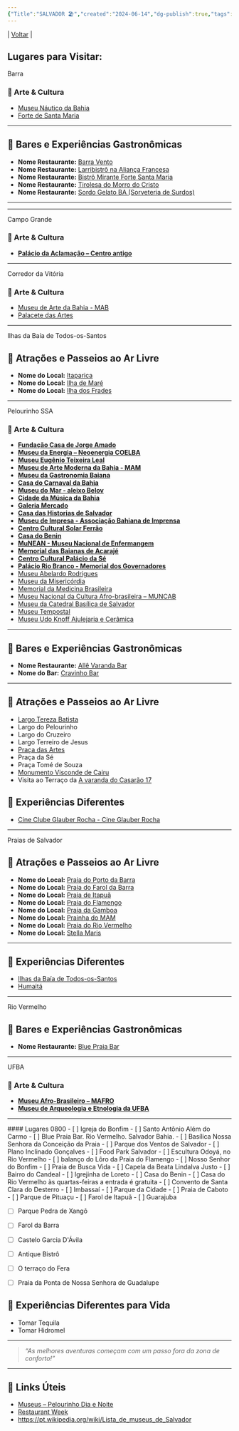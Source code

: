 ```yaml
---
{"Title":"SALVADOR 🏖️","created":"2024-06-14","dg-publish":true,"tags":["pessoal/list","pessoal/viagem"],"permalink":"/1.Minha Vida/SALVADOR 🏖️/","dgPassFrontmatter":true}
---
```


| [Voltar](index) |
## Lugares para Visitar:
<p><span><span alt="Barra" src="Barra" class="internal-embed markdown-embed inline-embed is-loaded"><div class="markdown-embed-title">Barra</div><div class="markdown-preview-view markdown-rendered show-indentation-guide mod-frontmatter mod-ui"><pre class="frontmatter language-yaml" tabindex="0" style="display: none;"><code class="language-yaml is-loaded"><span class="token key atrule">Title</span><span class="token punctuation">:</span> Barra
<span class="token key atrule">dg-publish</span><span class="token punctuation">:</span> <span class="token boolean important">true</span>
<span class="token key atrule">tags</span><span class="token punctuation">:</span>
  <span class="token punctuation">-</span> pessoal/viagem
  <span class="token punctuation">-</span> pessoal/lugares
  <span class="token punctuation">-</span> SSA</code><button class="copy-code-button"><svg xmlns="http://www.w3.org/2000/svg" width="24" height="24" viewBox="0 0 24 24" fill="none" stroke="currentColor" stroke-width="2" stroke-linecap="round" stroke-linejoin="round" class="svg-icon lucide-copy"><rect x="8" y="8" width="14" height="14" rx="2" ry="2"></rect><path d="M4 16c-1.1 0-2-.9-2-2V4c0-1.1.9-2 2-2h10c1.1 0 2 .9 2 2"></path></svg></button></pre>
<h3 data-heading="🎨 Arte &amp; Cultura" dir="auto">🎨 Arte &amp; Cultura</h3>
<ul>
<li dir="auto"><a data-href="Museu Náutico da Bahia" href="Museu Náutico da Bahia" class="internal-link" target="_blank" rel="noopener nofollow">Museu Náutico da Bahia</a></li>
<li dir="auto"><a data-href="Forte de Santa Maria" href="Forte de Santa Maria" class="internal-link" target="_blank" rel="noopener nofollow">Forte de Santa Maria</a></li>
</ul>
<hr>
<h2 data-heading="🍹 Bares e Experiências Gastronômicas" dir="auto">🍹 Bares e Experiências Gastronômicas</h2>
<ul>
<li dir="auto"><strong>Nome Restaurante:</strong> <a data-href="Barra Vento" href="Barra Vento" class="internal-link" target="_blank" rel="noopener nofollow">Barra Vento</a></li>
<li dir="auto"><strong>Nome Restaurante:</strong> <a data-href="Larribistrô na Aliança Francesa" href="Larribistrô na Aliança Francesa" class="internal-link" target="_blank" rel="noopener nofollow">Larribistrô na Aliança Francesa</a></li>
<li dir="auto"><strong>Nome Restaurante:</strong> <a data-href="Bistrô Mirante Forte Santa Maria" href="Bistrô Mirante Forte Santa Maria" class="internal-link" target="_blank" rel="noopener nofollow">Bistrô Mirante Forte Santa Maria</a></li>
<li dir="auto"><strong>Nome Restaurante:</strong> <a data-href="Tirolesa do Morro do Cristo" href="Tirolesa do Morro do Cristo" class="internal-link" target="_blank" rel="noopener nofollow">Tirolesa do Morro do Cristo</a></li>
<li dir="auto"><strong>Nome Restaurante:</strong> <a data-href="Sordo Gelato BA (Sorveteria de Surdos)" href="Sordo Gelato BA (Sorveteria de Surdos)" class="internal-link" target="_blank" rel="noopener nofollow">Sordo Gelato BA (Sorveteria de Surdos)</a></li>
</ul>
<hr></div></span></span></p><p><span><hr></span></p><p><span><span alt="Campo Grande" src="Campo Grande" class="internal-embed markdown-embed inline-embed is-loaded"><div class="markdown-embed-title">Campo Grande</div><div class="markdown-preview-view markdown-rendered show-indentation-guide mod-frontmatter mod-ui"><pre class="frontmatter language-yaml" tabindex="0" style="display: none;"><code class="language-yaml is-loaded"><span class="token key atrule">Title</span><span class="token punctuation">:</span> Campo Grande
<span class="token key atrule">dg-publish</span><span class="token punctuation">:</span> <span class="token boolean important">true</span>
<span class="token key atrule">tags</span><span class="token punctuation">:</span>
  <span class="token punctuation">-</span> pessoal/viagem
  <span class="token punctuation">-</span> pessoal/lugares
  <span class="token punctuation">-</span> SSA</code><button class="copy-code-button"><svg xmlns="http://www.w3.org/2000/svg" width="24" height="24" viewBox="0 0 24 24" fill="none" stroke="currentColor" stroke-width="2" stroke-linecap="round" stroke-linejoin="round" class="svg-icon lucide-copy"><rect x="8" y="8" width="14" height="14" rx="2" ry="2"></rect><path d="M4 16c-1.1 0-2-.9-2-2V4c0-1.1.9-2 2-2h10c1.1 0 2 .9 2 2"></path></svg></button></pre>
<h3 data-heading="🎨 Arte &amp; Cultura" dir="auto">🎨 Arte &amp; Cultura</h3>
<ul>
<li dir="auto"><strong><a data-href="Palácio da Aclamação – Centro antigo" href="Palácio da Aclamação – Centro antigo" class="internal-link" target="_blank" rel="noopener nofollow">Palácio da Aclamação – Centro antigo</a></strong></li>
</ul></div></span></span></p><p><span><hr></span></p><p><span><span alt="Corredor da Vitória" src="Corredor da Vitória" class="internal-embed markdown-embed inline-embed is-loaded"><div class="markdown-embed-title">Corredor da Vitória</div><div class="markdown-preview-view markdown-rendered show-indentation-guide mod-frontmatter mod-ui"><pre class="frontmatter language-yaml" tabindex="0" style="display: none;"><code class="language-yaml is-loaded"><span class="token key atrule">Title</span><span class="token punctuation">:</span> Corredor da Vitória
<span class="token key atrule">dg-publish</span><span class="token punctuation">:</span> <span class="token boolean important">true</span>
<span class="token key atrule">tags</span><span class="token punctuation">:</span>
  <span class="token punctuation">-</span> pessoal/viagem
  <span class="token punctuation">-</span> pessoal/lugares
  <span class="token punctuation">-</span> SSA</code><button class="copy-code-button"><svg xmlns="http://www.w3.org/2000/svg" width="24" height="24" viewBox="0 0 24 24" fill="none" stroke="currentColor" stroke-width="2" stroke-linecap="round" stroke-linejoin="round" class="svg-icon lucide-copy"><rect x="8" y="8" width="14" height="14" rx="2" ry="2"></rect><path d="M4 16c-1.1 0-2-.9-2-2V4c0-1.1.9-2 2-2h10c1.1 0 2 .9 2 2"></path></svg></button></pre>
<h3 data-heading="🎨 Arte &amp; Cultura" dir="auto">🎨 Arte &amp; Cultura</h3>
<ul>
<li dir="auto"><a data-href="Museu de Arte da Bahia - MAB" href="Museu de Arte da Bahia - MAB" class="internal-link" target="_blank" rel="noopener nofollow">Museu de Arte da Bahia - MAB</a></li>
<li dir="auto"><a data-href="Palacete das Artes" href="Palacete das Artes" class="internal-link" target="_blank" rel="noopener nofollow">Palacete das Artes</a></li>
</ul></div></span></span></p><p><span><hr></span></p><p><span><span alt="Ilhas da Baía de Todos-os-Santos" src="Ilhas da Baía de Todos-os-Santos" class="internal-embed markdown-embed inline-embed is-loaded"><div class="markdown-embed-title">Ilhas da Baía de Todos-os-Santos</div><div class="markdown-preview-view markdown-rendered show-indentation-guide mod-frontmatter mod-ui"><pre class="frontmatter language-yaml" tabindex="0" style="display: none;"><code class="language-yaml is-loaded"><span class="token key atrule">Title</span><span class="token punctuation">:</span> Ilhas da Baía de Todos<span class="token punctuation">-</span>os<span class="token punctuation">-</span>Santos
<span class="token key atrule">dg-publish</span><span class="token punctuation">:</span> <span class="token boolean important">true</span>
<span class="token key atrule">tags</span><span class="token punctuation">:</span>
  <span class="token punctuation">-</span> pessoal/viagem
  <span class="token punctuation">-</span> pessoal/lugares
  <span class="token punctuation">-</span> SSA</code><button class="copy-code-button"><svg xmlns="http://www.w3.org/2000/svg" width="24" height="24" viewBox="0 0 24 24" fill="none" stroke="currentColor" stroke-width="2" stroke-linecap="round" stroke-linejoin="round" class="svg-icon lucide-copy"><rect x="8" y="8" width="14" height="14" rx="2" ry="2"></rect><path d="M4 16c-1.1 0-2-.9-2-2V4c0-1.1.9-2 2-2h10c1.1 0 2 .9 2 2"></path></svg></button></pre>
<h2 data-heading="🌳 Atrações e Passeios ao Ar Livre" dir="auto">🌳 Atrações e Passeios ao Ar Livre</h2>
<ul>
<li dir="auto"><strong>Nome do Local:</strong> <a data-href="Itaparica" href="Itaparica" class="internal-link" target="_blank" rel="noopener nofollow">Itaparica</a></li>
<li dir="auto"><strong>Nome do Local:</strong> <a data-href="Ilha de Maré" href="Ilha de Maré" class="internal-link" target="_blank" rel="noopener nofollow">Ilha de Maré</a></li>
<li dir="auto"><strong>Nome do Local:</strong> <a data-href="Ilha dos Frades" href="Ilha dos Frades" class="internal-link" target="_blank" rel="noopener nofollow">Ilha dos Frades</a></li>
</ul></div></span></span></p><p><span><hr></span></p><p><span><span alt="Pelourinho SSA" src="Pelourinho SSA" class="internal-embed markdown-embed inline-embed is-loaded"><div class="markdown-embed-title">Pelourinho SSA</div><div class="markdown-preview-view markdown-rendered show-indentation-guide mod-frontmatter mod-ui"><pre class="frontmatter language-yaml" tabindex="0" style="display: none;"><code class="language-yaml is-loaded"><span class="token key atrule">Title</span><span class="token punctuation">:</span> Pelourinho SSA
<span class="token key atrule">dg-publish</span><span class="token punctuation">:</span> <span class="token boolean important">true</span>
<span class="token key atrule">tags</span><span class="token punctuation">:</span>
  <span class="token punctuation">-</span> pessoal/viagem
  <span class="token punctuation">-</span> pessoal/lugares
  <span class="token punctuation">-</span> SSA</code><button class="copy-code-button"><svg xmlns="http://www.w3.org/2000/svg" width="24" height="24" viewBox="0 0 24 24" fill="none" stroke="currentColor" stroke-width="2" stroke-linecap="round" stroke-linejoin="round" class="svg-icon lucide-copy"><rect x="8" y="8" width="14" height="14" rx="2" ry="2"></rect><path d="M4 16c-1.1 0-2-.9-2-2V4c0-1.1.9-2 2-2h10c1.1 0 2 .9 2 2"></path></svg></button></pre>
<h3 data-heading="🎨 Arte &amp; Cultura" dir="auto">🎨 Arte &amp; Cultura</h3>
<ul>
<li dir="auto"><strong><a data-href="Fundação Casa de Jorge Amado" href="Fundação Casa de Jorge Amado" class="internal-link" target="_blank" rel="noopener nofollow">Fundação Casa de Jorge Amado</a></strong></li>
<li dir="auto"><strong><a data-href="Museu da Energia – Neoenergia COELBA" href="Museu da Energia – Neoenergia COELBA" class="internal-link" target="_blank" rel="noopener nofollow">Museu da Energia – Neoenergia COELBA</a></strong></li>
<li dir="auto"><strong><a data-href="Museu Eugênio Teixeira Leal" href="Museu Eugênio Teixeira Leal" class="internal-link" target="_blank" rel="noopener nofollow">Museu Eugênio Teixeira Leal</a></strong></li>
<li dir="auto"><strong><a data-href="Museu de Arte Moderna da Bahia - MAM" href="Museu de Arte Moderna da Bahia - MAM" class="internal-link" target="_blank" rel="noopener nofollow">Museu de Arte Moderna da Bahia - MAM</a></strong></li>
<li dir="auto"><strong><a data-href="Museu da Gastronomia Baiana" href="Museu da Gastronomia Baiana" class="internal-link" target="_blank" rel="noopener nofollow">Museu&nbsp;da Gastronomia Baiana</a></strong></li>
<li dir="auto"><strong><a data-href="Casa do Carnaval da Bahia" href="Casa do Carnaval da Bahia" class="internal-link" target="_blank" rel="noopener nofollow">Casa do Carnaval da Bahia</a></strong></li>
<li dir="auto"><strong><a data-href="Museu do Mar - aleixo Belov" href="Museu do Mar - aleixo Belov" class="internal-link" target="_blank" rel="noopener nofollow">Museu do Mar - aleixo Belov</a></strong></li>
<li dir="auto"><strong><a data-href="Cidade da Música da Bahia" href="Cidade da Música da Bahia" class="internal-link" target="_blank" rel="noopener nofollow">Cidade da Música da Bahia</a></strong></li>
<li dir="auto"><strong><a data-href="Galeria Mercado" href="Galeria Mercado" class="internal-link" target="_blank" rel="noopener nofollow">Galeria Mercado</a></strong></li>
<li dir="auto"><strong><a data-href="Casa das Historias de Salvador" href="Casa das Historias de Salvador" class="internal-link" target="_blank" rel="noopener nofollow">Casa das Historias de Salvador</a></strong></li>
<li dir="auto"><strong><a data-href="Museu de Impresa - Associação Bahiana de Imprensa" href="Museu de Impresa - Associação Bahiana de Imprensa" class="internal-link" target="_blank" rel="noopener nofollow">Museu de Impresa - Associação Bahiana de Imprensa</a></strong></li>
<li dir="auto"><strong><a data-href="Centro Cultural Solar Ferrão" href="Centro Cultural Solar Ferrão" class="internal-link" target="_blank" rel="noopener nofollow">Centro Cultural Solar Ferrão</a></strong></li>
<li dir="auto"><strong><a data-href="Casa do Benin" href="Casa do Benin" class="internal-link" target="_blank" rel="noopener nofollow">Casa do Benin</a></strong></li>
<li dir="auto"><strong><a data-href="MuNEAN - Museu Nacional de Enfermangem" href="MuNEAN - Museu Nacional de Enfermangem" class="internal-link" target="_blank" rel="noopener nofollow">MuNEAN - Museu Nacional de Enfermangem</a></strong></li>
<li dir="auto"><strong><a data-href="Memorial das Baianas de Acarajé" href="Memorial das Baianas de Acarajé" class="internal-link" target="_blank" rel="noopener nofollow">Memorial das Baianas de Acarajé</a></strong></li>
<li dir="auto"><strong><a data-href="Centro Cultural Palácio da Sé" href="Centro Cultural Palácio da Sé" class="internal-link" target="_blank" rel="noopener nofollow">Centro Cultural Palácio da Sé</a></strong></li>
<li dir="auto"><strong><a data-href="Palácio Rio Branco - Memorial dos Governadores" href="Palácio Rio Branco - Memorial dos Governadores" class="internal-link" target="_blank" rel="noopener nofollow">Palácio Rio Branco - Memorial dos Governadores</a></strong></li>
<li dir="auto"><a data-href="Museu Abelardo Rodrigues" href="Museu Abelardo Rodrigues" class="internal-link" target="_blank" rel="noopener nofollow">Museu Abelardo Rodrigues</a></li>
<li dir="auto"><a data-href="Museu da Misericórdia" href="Museu da Misericórdia" class="internal-link" target="_blank" rel="noopener nofollow">Museu da Misericórdia</a></li>
<li dir="auto"><a data-href="Memorial da Medicina Brasileira" href="Memorial da Medicina Brasileira" class="internal-link" target="_blank" rel="noopener nofollow">Memorial da Medicina Brasileira</a></li>
<li dir="auto"><a data-href="Museu Nacional da Cultura Afro-brasileira – MUNCAB" href="Museu Nacional da Cultura Afro-brasileira – MUNCAB" class="internal-link" target="_blank" rel="noopener nofollow">Museu Nacional da Cultura Afro-brasileira – MUNCAB</a></li>
<li dir="auto"><a data-href="Museu da Catedral Basílica de Salvador" href="Museu da Catedral Basílica de Salvador" class="internal-link" target="_blank" rel="noopener nofollow">Museu da Catedral Basílica de Salvador</a></li>
<li dir="auto"><a data-href="Museu Tempostal" href="Museu Tempostal" class="internal-link" target="_blank" rel="noopener nofollow">Museu Tempostal</a></li>
<li dir="auto"><a data-href="Museu Udo Knoff Ajulejaria e Cerâmica" href="Museu Udo Knoff Ajulejaria e Cerâmica" class="internal-link" target="_blank" rel="noopener nofollow">Museu Udo Knoff Ajulejaria e Cerâmica</a></li>
</ul>
<hr>
<h2 data-heading="🍹 Bares e Experiências Gastronômicas" dir="auto">🍹 Bares e Experiências Gastronômicas</h2>
<ul>
<li dir="auto"><strong>Nome Restaurante:</strong> <a data-href="Allê Varanda Bar" href="Allê Varanda Bar" class="internal-link" target="_blank" rel="noopener nofollow">Allê Varanda Bar</a></li>
<li dir="auto"><strong>Nome do Bar:</strong> <a data-href="Cravinho Bar" href="Cravinho Bar" class="internal-link" target="_blank" rel="noopener nofollow">Cravinho Bar</a></li>
</ul>
<hr>
<h2 data-heading="🌳 Atrações e Passeios ao Ar Livre" dir="auto">🌳 Atrações e Passeios ao Ar Livre</h2>
<ul>
<li dir="auto"><a data-href="Largo Tereza Batista" href="Largo Tereza Batista" class="internal-link" target="_blank" rel="noopener nofollow">Largo Tereza Batista</a></li>
<li dir="auto">Largo do Pelourinho</li>
<li dir="auto">Largo do Cruzeiro</li>
<li dir="auto">Largo Terreiro de Jesus</li>
<li dir="auto"><a data-href="Praça das Artes" href="Praça das Artes" class="internal-link" target="_blank" rel="noopener nofollow">Praça das Artes</a></li>
<li dir="auto">Praça da Sé</li>
<li dir="auto">Praça Tomé de Souza</li>
<li dir="auto"><a data-href="Monumento Visconde de Cairu" href="Monumento Visconde de Cairu" class="internal-link" target="_blank" rel="noopener nofollow">Monumento Visconde de Cairu</a></li>
<li dir="auto">Visita ao Terraço da <a data-href="A varanda do Casarão 17" href="A varanda do Casarão 17" class="internal-link" target="_blank" rel="noopener nofollow">A varanda do Casarão 17</a></li>
</ul>
<h2 data-heading="🦔 Experiências Diferentes" dir="auto">🦔 Experiências Diferentes</h2>
<ul>
<li dir="auto"><a data-tooltip-position="top" aria-label="https://www.cineglauberrocha.com.br/" rel="noopener nofollow" class="external-link" href="https://www.cineglauberrocha.com.br/" target="_blank">Cine Clube Glauber Rocha - Cine Glauber Rocha</a></li>
</ul></div></span></span></p><p><span><hr></span></p><p><span><span alt="Praias de Salvador" src="Praias de Salvador" class="internal-embed markdown-embed inline-embed is-loaded"><div class="markdown-embed-title">Praias de Salvador</div><div class="markdown-preview-view markdown-rendered show-indentation-guide mod-frontmatter mod-ui"><pre class="frontmatter language-yaml" tabindex="0" style="display: none;"><code class="language-yaml is-loaded"><span class="token key atrule">Title</span><span class="token punctuation">:</span> Praias de Salvador
<span class="token key atrule">dg-publish</span><span class="token punctuation">:</span> <span class="token boolean important">true</span>
<span class="token key atrule">tags</span><span class="token punctuation">:</span>
  <span class="token punctuation">-</span> pessoal/viagem
  <span class="token punctuation">-</span> pessoal/lugares
  <span class="token punctuation">-</span> SSA</code><button class="copy-code-button"><svg xmlns="http://www.w3.org/2000/svg" width="24" height="24" viewBox="0 0 24 24" fill="none" stroke="currentColor" stroke-width="2" stroke-linecap="round" stroke-linejoin="round" class="svg-icon lucide-copy"><rect x="8" y="8" width="14" height="14" rx="2" ry="2"></rect><path d="M4 16c-1.1 0-2-.9-2-2V4c0-1.1.9-2 2-2h10c1.1 0 2 .9 2 2"></path></svg></button></pre>
<h2 data-heading="🌳 Atrações e Passeios ao Ar Livre" dir="auto">🌳 Atrações e Passeios ao Ar Livre</h2>
<ul>
<li dir="auto"><strong>Nome do Local:</strong> <a data-href="Praia do Porto da Barra" href="Praia do Porto da Barra" class="internal-link" target="_blank" rel="noopener nofollow">Praia do Porto da Barra</a></li>
<li dir="auto"><strong>Nome do Local:</strong> <a data-href="Praia do Farol da Barra" href="Praia do Farol da Barra" class="internal-link" target="_blank" rel="noopener nofollow">Praia do Farol da Barra</a></li>
<li dir="auto"><strong>Nome do Local:</strong> <a data-href="Praia de Itapuã" href="Praia de Itapuã" class="internal-link" target="_blank" rel="noopener nofollow">Praia de Itapuã</a></li>
<li dir="auto"><strong>Nome do Local:</strong> <a data-href="Praia do Flamengo" href="Praia do Flamengo" class="internal-link" target="_blank" rel="noopener nofollow">Praia do Flamengo</a></li>
<li dir="auto"><strong>Nome do Local:</strong> <a data-href="Praia da Gamboa" href="Praia da Gamboa" class="internal-link" target="_blank" rel="noopener nofollow">Praia da Gamboa</a></li>
<li dir="auto"><strong>Nome do Local:</strong> <a data-href="Prainha do MAM" href="Prainha do MAM" class="internal-link" target="_blank" rel="noopener nofollow">Prainha do MAM</a></li>
<li dir="auto"><strong>Nome do Local:</strong> <a data-href="Praia do Rio Vermelho" href="Praia do Rio Vermelho" class="internal-link" target="_blank" rel="noopener nofollow">Praia do Rio Vermelho</a></li>
<li dir="auto"><strong>Nome do Local:</strong> <a data-href="Stella Maris" href="Stella Maris" class="internal-link" target="_blank" rel="noopener nofollow">Stella Maris</a></li>
</ul>
<hr>
<h2 data-heading="🦔 Experiências Diferentes" dir="auto">🦔 Experiências Diferentes</h2>
<ul>
<li dir="auto"><a data-href="Ilhas da Baía de Todos-os-Santos" href="Ilhas da Baía de Todos-os-Santos" class="internal-link" target="_blank" rel="noopener nofollow">Ilhas da Baía de Todos-os-Santos</a></li>
<li dir="auto"><a data-href="Humaitá" href="Humaitá" class="internal-link" target="_blank" rel="noopener nofollow">Humaitá</a></li>
</ul></div></span></span></p><p><span><hr></span></p><p><span><span alt="Rio Vermelho" src="Rio Vermelho" class="internal-embed markdown-embed inline-embed is-loaded"><div class="markdown-embed-title">Rio Vermelho</div><div class="markdown-preview-view markdown-rendered show-indentation-guide mod-frontmatter mod-ui"><pre class="frontmatter language-yaml" tabindex="0" style="display: none;"><code class="language-yaml is-loaded"><span class="token key atrule">Title</span><span class="token punctuation">:</span> Rio Vermelho
<span class="token key atrule">dg-publish</span><span class="token punctuation">:</span> <span class="token boolean important">true</span>
<span class="token key atrule">tags</span><span class="token punctuation">:</span>
  <span class="token punctuation">-</span> pessoal/viagem
  <span class="token punctuation">-</span> pessoal/lugares
  <span class="token punctuation">-</span> SSA</code><button class="copy-code-button"><svg xmlns="http://www.w3.org/2000/svg" width="24" height="24" viewBox="0 0 24 24" fill="none" stroke="currentColor" stroke-width="2" stroke-linecap="round" stroke-linejoin="round" class="svg-icon lucide-copy"><rect x="8" y="8" width="14" height="14" rx="2" ry="2"></rect><path d="M4 16c-1.1 0-2-.9-2-2V4c0-1.1.9-2 2-2h10c1.1 0 2 .9 2 2"></path></svg></button></pre>
<h2 data-heading="🍹 Bares e Experiências Gastronômicas" dir="auto">🍹 Bares e Experiências Gastronômicas</h2>
<ul>
<li dir="auto"><strong>Nome Restaurante:</strong> <a data-href="Blue Praia Bar" href="Blue Praia Bar" class="internal-link" target="_blank" rel="noopener nofollow">Blue Praia Bar</a></li>
</ul></div></span></span></p><p><span><hr></span></p><p><span><span alt="UFBA" src="UFBA" class="internal-embed markdown-embed inline-embed is-loaded"><div class="markdown-embed-title">UFBA</div><div class="markdown-preview-view markdown-rendered show-indentation-guide mod-frontmatter mod-ui"><pre class="frontmatter language-yaml" tabindex="0" style="display: none;"><code class="language-yaml is-loaded"><span class="token key atrule">Title</span><span class="token punctuation">:</span> UFBA
<span class="token key atrule">dg-publish</span><span class="token punctuation">:</span> <span class="token boolean important">true</span>
<span class="token key atrule">tags</span><span class="token punctuation">:</span>
  <span class="token punctuation">-</span> pessoal/viagem
  <span class="token punctuation">-</span> pessoal/lugares
  <span class="token punctuation">-</span> SSA</code><button class="copy-code-button"><svg xmlns="http://www.w3.org/2000/svg" width="24" height="24" viewBox="0 0 24 24" fill="none" stroke="currentColor" stroke-width="2" stroke-linecap="round" stroke-linejoin="round" class="svg-icon lucide-copy"><rect x="8" y="8" width="14" height="14" rx="2" ry="2"></rect><path d="M4 16c-1.1 0-2-.9-2-2V4c0-1.1.9-2 2-2h10c1.1 0 2 .9 2 2"></path></svg></button></pre>
<h3 data-heading="🎨 Arte &amp; Cultura" dir="auto">🎨 Arte &amp; Cultura</h3>
<ul>
<li dir="auto"><strong><a data-href="Museu Afro-Brasileiro – MAFRO" href="Museu Afro-Brasileiro – MAFRO" class="internal-link" target="_blank" rel="noopener nofollow">Museu Afro-Brasileiro – MAFRO</a></strong></li>
<li dir="auto"><strong><a data-href="Museu de Arqueologia e Etnologia da UFBA" href="Museu de Arqueologia e Etnologia da UFBA" class="internal-link" target="_blank" rel="noopener nofollow">Museu de Arqueologia e Etnologia da UFBA</a></strong></li>
</ul></div></span></span></p><p><span><hr></span></p>
#### Lugares 0800
- [ ]  Igreja do Bonfim
- [ ]  Santo Antônio Além do Carmo
- [ ]  Blue Praia Bar. Rio Vermelho. Salvador Bahia.
- [ ]  Basílica Nossa Senhora da Conceição da Praia
- [ ]  Parque dos Ventos de Salvador
- [ ]  Plano Inclinado Gonçalves
- [ ]  Food Park Salvador
- [ ]  Escultura Odoyá, no Rio Vermelho
- [ ]  balanço do Lôro da Praia do Flamengo
- [ ]  Nosso Senhor do Bonfim
- [ ]  Praia de Busca Vida
- [ ]  Capela da Beata Lindalva Justo
- [ ]  Bairro do Candeal
- [ ]  Igrejinha de Loreto
- [ ]  Casa do Benin
- [ ]  Casa do Rio Vermelho
	às quartas-feiras a entrada é gratuita
- [ ]  Convento de Santa Clara do Desterro
- [ ]  Imbassaí
- [ ]  Parque da Cidade
- [ ]  Praia de Caboto
- [ ]  Parque de Pituaçu
- [ ]  Farol de Itapuã
- [ ]  Guarajuba

- [ ]  Parque Pedra de Xangô


- [ ]  Farol da Barra


- [ ]  Castelo Garcia D'Ávila
- [ ]  Antique Bistrô
- [ ]  O terraço do Fera
- [ ]  Praia da Ponta de Nossa Senhora de Guadalupe



## 🦔 Experiências Diferentes para Vida
- Tomar Tequila
- Tomar Hidromel
---
> _“As melhores aventuras começam com um passo fora da zona de conforto!”_
---
## 🔗 Links Úteis
- [Museus – Pelourinho Dia e Noite](https://pelourinhodiaenoite.salvador.ba.gov.br/museus/)
- [Restaurant Week](https://restaurantweek.com.br/)
- https://pt.wikipedia.org/wiki/Lista_de_museus_de_Salvador